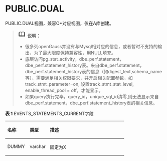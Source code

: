 # PUBLIC.DUAL

PUBLIC.DUAL视图，兼容O*对应视图，仅在A库创建。

>![](public_sys-resources/icon-note.png) **说明：** 
>-   很多列openGauss并没有与Mysql相对应的信息，或者暂时不支持的输出，为了最大限度保持兼容性，用NULL填充。
>-   底层访问pg_stat_activity，dbe_perf.statement，dbe_perf.statement_history表。来自dbe_perf.statement，dbe_perf.statement_history表的信息（如digest_text,schema_name等），需要满足相关权限要求，并开启相关配置参数，如track_stmt_parameter=on, 设置track_stmt_stat_level, enable_thread_pool = off，才能显示。
>-   如果query执行完毕，query_id，unique_sql_id清零,则无法显示来自dbe_perf.statement，dbe_perf.statement_history表的相关信息。

**表 1**  EVENTS_STATEMENTS_CURRENT字段

<a name="zh-cn_topic_0059777917_t0df1b611492d4f07b1d6e42373142023"></a>

<table><thead align="left"><tr id="zh-cn_topic_0059777917_rab2e23b3e0f34f37b75a508b8269f07a"><th class="cellrowborder" valign="top" width="18.82%" id="mcps1.2.4.1.1"><p id="zh-cn_topic_0059777917_a32924e78d0334e82a36a777752a0b52b"><a name="zh-cn_topic_0059777917_a32924e78d0334e82a36a777752a0b52b"></a><a name="zh-cn_topic_0059777917_a32924e78d0334e82a36a777752a0b52b"></a>名称</p>
</th>
<th class="cellrowborder" valign="top" width="16.91%" id="mcps1.2.4.1.2"><p id="zh-cn_topic_0059777917_ac04a0fea30434f97b98e56208baf7cc2"><a name="zh-cn_topic_0059777917_ac04a0fea30434f97b98e56208baf7cc2"></a><a name="zh-cn_topic_0059777917_ac04a0fea30434f97b98e56208baf7cc2"></a>类型</p>
</th>
<th class="cellrowborder" valign="top" width="64.27000000000001%" id="mcps1.2.4.1.3"><p id="zh-cn_topic_0059777917_a8333c5ae26254b36b4af4126d0bd65cf"><a name="zh-cn_topic_0059777917_a8333c5ae26254b36b4af4126d0bd65cf"></a><a name="zh-cn_topic_0059777917_a8333c5ae26254b36b4af4126d0bd65cf"></a>描述</p>
</th>
</tr>
</thead>
<tbody><tr id="zh-cn_topic_0059777917_rbfc3ec51c46e4dcc8ea92ab769c8e161"><td class="cellrowborder" valign="top" width="18.82%" headers="mcps1.2.4.1.1 "><p id="zh-cn_topic_0059777917_a363fbcb0295747dd9f7e56a77a27169e"><a name="zh-cn_topic_0059777917_a363fbcb0295747dd9f7e56a77a27169e"></a><a name="zh-cn_topic_0059777917_a363fbcb0295747dd9f7e56a77a27169e"></a>DUMMY</p>
</td>
<td class="cellrowborder" valign="top" width="16.91%" headers="mcps1.2.4.1.2 "><p id="zh-cn_topic_0059777917_ac54b490a08b84bd3a9c4681b1b0b9f21"><a name="zh-cn_topic_0059777917_ac54b490a08b84bd3a9c4681b1b0b9f21"></a><a name="zh-cn_topic_0059777917_ac54b490a08b84bd3a9c4681b1b0b9f21"></a>varchar</p>
</td>
<td class="cellrowborder" valign="top" width="64.27000000000001%" headers="mcps1.2.4.1.3 "><p id="zh-cn_topic_0059777917_a98d0a98fda8346e5a5947896d3598ca2"><a name="zh-cn_topic_0059777917_a98d0a98fda8346e5a5947896d3598ca2"></a><a name="zh-cn_topic_0059777917_a98d0a98fda8346e5a5947896d3598ca2"></a>固定为X</p>
</td>
</tr>
    </tbody>
</table>